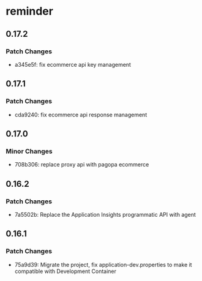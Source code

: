 # reminder

## 0.17.2

### Patch Changes

- a345e5f: fix ecommerce api key management

## 0.17.1

### Patch Changes

- cda9240: fix ecommerce api response management

## 0.17.0

### Minor Changes

- 708b306: replace proxy api with pagopa ecommerce

## 0.16.2

### Patch Changes

- 7a5502b: Replace the Application Insights programmatic API with agent

## 0.16.1

### Patch Changes

- 75a9d39: Migrate the project, fix application-dev.properties to make it compatible with Development Container
